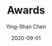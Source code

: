 ---
author: "Ying-Shan Chen"
title: "Awards"
jobtitle: [
    "Awards"
]
date: '2020-09-01'
jobs: [
    ["Spring 2018 presidential award",
    "Fall 2018 presidential award",
    "Spring 2019  presidential award",
    "January 2025 台灣物理學會：研究生學位論文獎優等"]
]

---